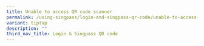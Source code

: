 ```yaml
---
title: Unable to access QR code scanner
permalink: /using-singpass/login-and-singpass-qr-code/unable-to-access-qr-scanner/
variant: tiptap
description: ""
third_nav_title: Login & Singpass QR code
---
```


